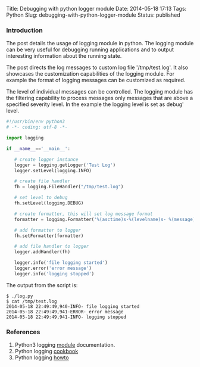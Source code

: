 Title: Debugging with python logger module
Date: 2014-05-18 17:13
Tags: Python
Slug: debugging-with-python-logger-module
Status: published

### Introduction

The post details the usage of logging module in python.
The logging module can be very useful for debugging running
applications and to output interesting information about the running state.

The post directs the log messages to custom log file '/tmp/test.log'.
It also showcases the customization capabilities of the logging
module.
For example the format of logging messages can be customized as
required.

The level of individual messages can be controlled. The logging module
has the filtering capability to process messages only messages that are above a
specified severity level. In the example the logging level is set as debug'
level.

```python
#!/usr/bin/env python3
# -*- coding: utf-8 -*-

import logging

if __name__=='__main__':

   # create logger instance
   logger = logging.getLogger('Test Log')
   logger.setLevel(logging.INFO)

   # create file handler
   fh = logging.FileHandler("/tmp/test.log")

   # set level to debug
   fh.setLevel(logging.DEBUG)

   # create formatter, this will set log message format
   formatter = logging.Formatter('%(asctime)s-%(levelname)s- %(message)s')

   # add formatter to logger
   fh.setFormatter(formatter)

   # add file handler to logger
   logger.addHandler(fh)

   logger.info('file logging started')
   logger.error('error message')
   logger.info('logging stopped')
```

The output from the script is:

    $ ./log.py
    $ cat /tmp/test.log
    2014-05-18 22:49:49,940-INFO- file logging started
    2014-05-18 22:49:49,941-ERROR- error message
    2014-05-18 22:49:49,941-INFO- logging stopped

### References

1.  Python3 logging
    [module](https://docs.python.org/3/library/logging.html#logging.Logger "logging module") documentation.
2.  Python logging
    [cookbook](https://docs.python.org/3/howto/logging-cookbook.html#logging-cookbook "logging cookbook")
3.  Python logging
    [howto](https://docs.python.org/3/howto/logging.html "logging howto")
